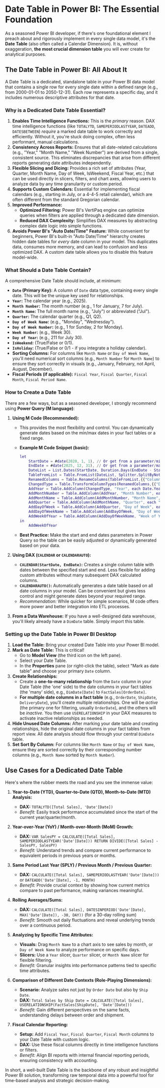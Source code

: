 # Date Table in Power BI: The Essential Foundation

As a seasoned Power BI developer, if there's one foundational element I preach about and rigorously implement in every single data model, it's the **Date Table** (also often called a Calendar Dimension). It is, without exaggeration, **the most crucial dimension table** you will ever create for analytical purposes.

## The Date Table in Power BI: All About It

A Date Table is a dedicated, standalone table in your Power BI data model that contains a single row for every single date within a defined range (e.g., from 2000-01-01 to 2050-12-31). Each row represents a specific day, and it includes numerous descriptive attributes for that date.

### Why is a Dedicated Date Table Essential?

1. **Enables Time Intelligence Functions:** This is the *primary* reason. DAX time intelligence functions (like `TOTALYTD`, `SAMEPERIODLASTYEAR`, `DATEADD`, `DATESBETWEEN`) *require* a marked date table to work correctly and efficiently. Without it, you're stuck doing complex, often less performant, manual calculations.
2. **Consistency Across Reports:** Ensures that all date-related calculations (e.g., "Year," "Month Name," "Week Number") are derived from a single, consistent source. This eliminates discrepancies that arise from different reports generating date attributes independently.
3. **Flexible Slicing and Dicing:** Provides a rich set of attributes (Year, Quarter, Month Name, Day of Week, IsWeekend, Fiscal Year, etc.) that can be used directly in slicers, filters, and chart axes, allowing users to analyze data by any time granularity or custom period.
4. **Supports Custom Calendars:** Essential for implementing fiscal calendars (e.g., starting in July, or a 4-4-5 retail calendar), which are often different from the standard Gregorian calendar.
5. **Improved Performance:**
   - **Optimized Filtering:** Power BI's VertiPaq engine can optimize queries when filters are applied through a dedicated date dimension.
   - **Reduced DAX Complexity:** Simplifies DAX measures by abstracting complex date logic into simple functions.
6. **Avoids Power BI's "Auto Date/Time" Feature:** While convenient for beginners, Power BI's built-in "Auto Date/Time" hierarchy creates hidden date tables for *every* date column in your model. This duplicates data, consumes more memory, and can lead to confusion and less optimized DAX. A custom date table allows you to disable this feature model-wide.

### What Should a Date Table Contain?

A comprehensive Date Table should include, at minimum:

- **`Date` (Primary Key):** A column of `Date` data type, containing every single date. This will be the unique key used for relationships.
- **`Year`:** The calendar year (e.g., 2025).
- **`Month Number`:** The month number (e.g., 1 for January, 7 for July).
- **`Month Name`:** The full month name (e.g., "July") or abbreviated ("Jul").
- **`Quarter`:** The calendar quarter (e.g., Q1, Q2).
- **`Day of Week Name`:** (e.g., "Monday", "Wednesday").
- **`Day of Week Number`:** (e.g., 1 for Sunday, 2 for Monday).
- **`Week Number`:** (e.g., Week 30).
- **`Day of Year`:** (e.g., 211 for July 30).
- **`IsWeekend`:** (True/False or 0/1).
- **`IsHoliday`:** (True/False or 0/1 - if you integrate a holiday calendar).
- **Sorting Columns:** For columns like `Month Name` or `Day of Week Name`, you'll need numerical sort columns (e.g., `Month Number` for `Month Name`) to ensure they sort correctly in visuals (e.g., January, February, not April, August, December).
- **Fiscal Periods (if applicable):** `Fiscal Year`, `Fiscal Quarter`, `Fiscal Month`, `Fiscal Period Name`.

### How to Create a Date Table

There are a few ways, but as a seasoned developer, I strongly recommend using **Power Query (M language)**:

1. **Using M Code (Recommended):**

   - This provides the most flexibility and control. You can dynamically generate dates based on the min/max dates in your fact tables or a fixed range.
   - **Example M Code Snippet (basic):**

     ```m
     let
         StartDate = #date(2020, 1, 1), // Or get from a parameter/min date in fact table
         EndDate = #date(2025, 12, 31), // Or get from a parameter/max date in fact table
         DateList = List.Dates(StartDate, Duration.Days(EndDate - StartDate) + 1, #duration(1, 0, 0, 0)),
         TableFromList = Table.FromList(DateList, Splitter.SplitByNothing(), null, null, ExtraValues.Error),
         RenamedColumns = Table.RenameColumns(TableFromList,{{"Column1", "Date"}}),
         ChangedType = Table.TransformColumnTypes(RenamedColumns,{{"Date", type date}}),
         AddYear = Table.AddColumn(ChangedType, "Year", each Date.Year([Date]), type number),
         AddMonthNumber = Table.AddColumn(AddYear, "Month Number", each Date.Month([Date]), type number),
         AddMonthName = Table.AddColumn(AddMonthNumber, "Month Name", each Date.MonthName([Date]), type text),
         AddQuarter = Table.AddColumn(AddMonthName, "Quarter", each "Q" & Text.From(Date.QuarterOfYear([Date])), type text),
         AddDayOfWeek = Table.AddColumn(AddQuarter, "Day of Week", each Date.DayOfWeek([Date], Day.Monday), type number), // Monday = 0, Tuesday = 1, etc.
         AddDayOfWeekName = Table.AddColumn(AddDayOfWeek, "Day of Week Name", each Date.DayOfWeekName([Date]), type text),
         AddWeekOfYear = Table.AddColumn(AddDayOfWeekName, "Week of Year", each Date.WeekOfYear([Date]), type number)
     in
         AddWeekOfYear
     ```

   - **Best Practice:** Make the start and end dates parameters in Power Query so the table can be easily adjusted or dynamically generated based on your data.

2. **Using DAX (`CALENDAR` or `CALENDARAUTO`):**

   - **`CALENDAR(StartDate, EndDate)`:** Creates a single column table with dates between the specified start and end. Less flexible for adding custom attributes without many subsequent DAX calculated columns.
   - **`CALENDARAUTO()`:** Automatically generates a date table based on all date columns in your model. Can be convenient but gives less control and might generate dates beyond your required range.
   - *Recommendation:* While quicker for simple scenarios, M code offers more power and better integration into ETL processes.

3. **From a Data Warehouse:** If you have a well-designed data warehouse, you'll likely already have a `DimDate` table. Simply import this table.

### Setting up the Date Table in Power BI Desktop

1. **Load the Table:** Bring your created Date Table into your Power BI model.
2. **Mark as Date Table:** This is critical!
   - Go to **Model View** (the third icon on the left pane).
   - Select your Date Table.
   - In the **Properties** pane (or right-click the table), select "Mark as date table" and choose your primary `Date` column.
3. **Create Relationships:**
   - Create a **one-to-many relationship** from the `Date` column in your Date Table (the 'one' side) to the date columns in your fact tables (the 'many' side), e.g., `DimDate[Date]` to `FactSales[OrderDate]`.
   - **For multiple date columns in a fact table** (e.g., `OrderDate`, `ShipDate`, `DeliveryDate`), you'll create multiple relationships. One will be *active* (the primary one for filtering, usually `OrderDate`), and the others will be *inactive*. You then use `USERELATIONSHIP` in your DAX measures to activate inactive relationships as needed.
4. **Hide Unused Date Columns:** After marking your date table and creating relationships, hide the original date columns in your fact tables from report view. All date analysis should flow through your central `DimDate` table.
5. **Set Sort By Column:** For columns like `Month Name` or `Day of Week Name`, ensure they are sorted correctly by their corresponding number columns (e.g., `Month Name` sorted by `Month Number`).

## Use Cases for a Dedicated Date Table

Here's where the rubber meets the road and you see the immense value:

1. **Year-to-Date (YTD), Quarter-to-Date (QTD), Month-to-Date (MTD) Analysis:**

   - **DAX:** `TOTALYTD([Total Sales], 'Date'[Date])`
   - *Benefit:* Easily track performance accumulated since the start of the current year/quarter/month.

2. **Year-over-Year (YoY) / Month-over-Month (MoM) Growth:**

   - **DAX:** `VAR SalesPY = CALCULATE([Total Sales], SAMEPERIODLASTYEAR('Date'[Date])) RETURN DIVIDE([Total Sales] - SalesPY, SalesPY)`
   - *Benefit:* Understand trends and compare current performance to equivalent periods in previous years or months.

3. **Same Period Last Year (SPLY) / Previous Month / Previous Quarter:**

   - **DAX:** `CALCULATE([Total Sales], SAMEPERIODLASTYEAR('Date'[Date]))` or `DATEADD('Date'[Date], -1, MONTH)`
   - *Benefit:* Provide crucial context by showing how current metrics compare to past performance, making variances meaningful.

4. **Rolling Averages/Sums:**

   - **DAX:** `CALCULATE([Total Sales], DATESINPERIOD('Date'[Date], MAX('Date'[Date]), -30, DAY))` (for a 30-day rolling sum)
   - *Benefit:* Smooth out daily fluctuations and reveal underlying trends over a continuous period.

5. **Analyzing by Specific Time Attributes:**

   - **Visuals:** Drag `Month Name` to a chart axis to see sales by month, or `Day of Week Name` to analyze performance on specific days.
   - **Slicers:** Use a `Year` slicer, `Quarter` slicer, or `Month Name` slicer for flexible filtering.
   - *Benefit:* Granular insights into performance patterns tied to specific time attributes.

6. **Comparison of Different Date Contexts (Role-Playing Dimensions):**

   - **Scenario:** Analyze sales not just by `Order Date` but also by `Ship Date`.
   - **DAX:** `Total Sales by Ship Date = CALCULATE([Total Sales], USERELATIONSHIP(FactSales[ShipDate], 'Date'[Date]))`
   - *Benefit:* Gain different perspectives on the same facts, understanding delays between order and shipment.

7. **Fiscal Calendar Reporting:**

   - **Setup:** Add `Fiscal Year`, `Fiscal Quarter`, `Fiscal Month` columns to your Date Table with custom logic.
   - **DAX:** Use these fiscal columns directly in time intelligence functions or filters.
   - *Benefit:* Align BI reports with internal financial reporting periods, ensuring consistency with accounting.

In short, a well-built Date Table is the backbone of any robust and insightful Power BI solution, transforming raw temporal data into a powerful tool for time-based analysis and strategic decision-making.
